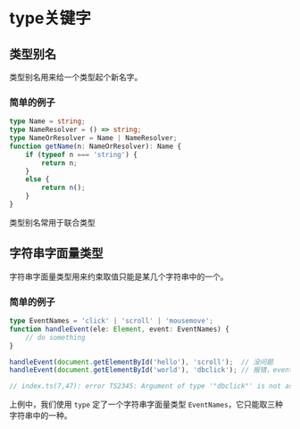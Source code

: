 # type关键字

## 类型别名
类型别名用来给一个类型起个新名字。

### 简单的例子

```ts
type Name = string;
type NameResolver = () => string;
type NameOrResolver = Name | NameResolver;
function getName(n: NameOrResolver): Name {
    if (typeof n === 'string') {
        return n;
    }
    else {
        return n();
    }
}
```

类型别名常用于联合类型

## 字符串字面量类型
字符串字面量类型用来约束取值只能是某几个字符串中的一个。

### 简单的例子
```ts
type EventNames = 'click' | 'scroll' | 'mousemove';
function handleEvent(ele: Element, event: EventNames) {
    // do something
}

handleEvent(document.getElementById('hello'), 'scroll');  // 没问题
handleEvent(document.getElementById('world'), 'dbclick'); // 报错，event 不能为 'dbclick'

// index.ts(7,47): error TS2345: Argument of type '"dbclick"' is not assignable to parameter of type 'EventNames'.
```
上例中，我们使用 `type` 定了一个字符串字面量类型 `EventNames`，它只能取三种字符串中的一种。

